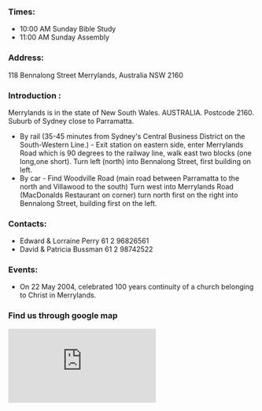 ### Times: 
- 10:00 AM Sunday Bible Study
- 11:00 AM Sunday Assembly

### Address:
118 Bennalong Street 
Merrylands, 
Australia NSW 2160

### Introduction :

Merrylands is in the state of New South Wales. AUSTRALIA. Postcode 2160. Suburb of Sydney close to Parramatta.

- By rail (35-45 minutes from Sydney's Central Business District on the South-Western Line.) - Exit station on eastern side, enter Merrylands Road which is 90 degrees to the railway line, walk east two blocks (one long,one short). Turn left (north) into Bennalong Street, first building on left. 
- By car - Find Woodville Road (main road between Parramatta to the north and Villawood to the south) Turn west into Merrylands Road (MacDonalds Restaurant on corner) turn north first on the right into Bennalong Street, building first on the left. 

###  Contacts: 

- Edward & Lorraine Perry 61 2 96826561 
- David & Patricia Bussman 61 2 98742522 

### Events:

- On 22 May 2004, celebrated 100 years continuity of a church belonging to Christ in Merrylands. 

### Find us through google map
<div class="resp-container">
<iframe
  class="resp-iframe"
  frameborder="0" style="border:0"
  src="https://www.google.com/maps/embed/v1/place?key={{ site.google_map_api}}
    &q=place_id:ChIJp-Up-Sq9EmsR9Ol71S3l_MM" allowfullscreen>
</iframe>
</div>
